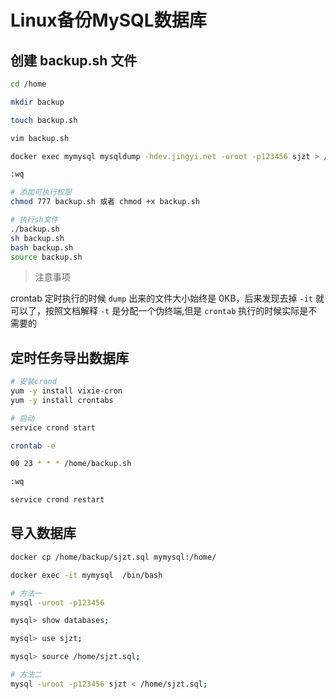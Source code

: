 # Linux备份MySQL数据库

## 创建 backup.sh 文件
```bash
cd /home

mkdir backup

touch backup.sh

vim backup.sh

docker exec mymysql mysqldump -hdev.jingyi.net -uroot -p123456 sjzt > /home/backup/sjzt_$(date +%Y%m%d).sql

:wq

# 添加可执行权限
chmod 777 backup.sh 或者 chmod +x backup.sh

# 执行sh文件
./backup.sh
sh backup.sh
bash backup.sh
source backup.sh

```
> 注意事项

crontab 定时执行的时候 `dump` 出来的文件大小始终是 0KB，后来发现去掉 `-it` 就可以了，按照文档解释 `-t` 是分配一个伪终端,但是 `crontab` 执行的时候实际是不需要的

## 定时任务导出数据库
```bash
# 安装crond
yum -y install vixie-cron
yum -y install crontabs

# 启动
service crond start

crontab -e

00 23 * * * /home/backup.sh

:wq

service crond restart

```
## 导入数据库
```bash
docker cp /home/backup/sjzt.sql mymysql:/home/

docker exec -it mymysql  /bin/bash

# 方法一
mysql -uroot -p123456

mysql> show databases;

mysql> use sjzt;

mysql> source /home/sjzt.sql;

# 方法二
mysql -uroot -p123456 sjzt < /home/sjzt.sql;
```

